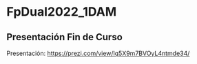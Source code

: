 # FpDual2022_1DAM
## Presentación Fin de Curso

Presentación:
https://prezi.com/view/lq5X9m7BVOyL4ntmde34/
